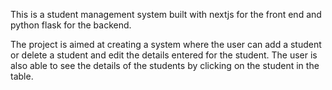 This is a student management system built with nextjs for the front end and python flask for the backend. 

The project is aimed at creating a system where the user can add a student or delete a student and edit the details entered for the student. The user is also able to see the details of the students by clicking on the student in the table. 
